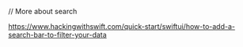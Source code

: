 // More about search 

https://www.hackingwithswift.com/quick-start/swiftui/how-to-add-a-search-bar-to-filter-your-data
